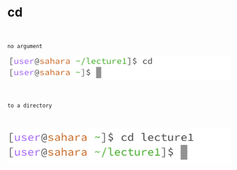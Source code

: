 # **cd**
<br>

`no argument`

![Image](https://github.com/riasinghania/cse15l-lab-reports/blob/main/Screen%20Shot%202024-01-10%20at%203.33.31%20PM.png?raw=true)

<br>

`to a directory`

<br>

![Image](https://github.com/riasinghania/cse15l-lab-reports/blob/main/Screen%20Shot%202024-01-10%20at%203.27.07%20PM.png?raw=true)

